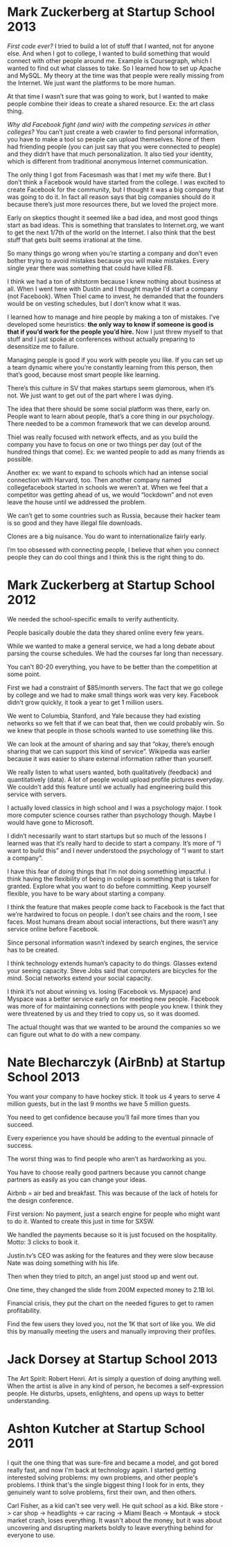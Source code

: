 # Mark Zuckerberg at Startup School 2013

_First code ever?_ I tried to build a lot of stuff that I wanted, not for anyone else. And when I got to college, I wanted to build something that would connect with other people around me. Example is Coursegraph, which I wanted to find out what classes to take. So I learned how to set up Apache and MySQL. My theory at the time was that people were really missing from the Internet. We just want the platforms to be more human.

At that time I wasn’t sure that was going to work, but I wanted to make people combine their ideas to create a shared resource. Ex: the art class thing.

_Why did Facebook fight (and win) with the competing services in other colleges?_ You can’t just create a web crawler to find personal information, you have to make a tool so people can upload themselves. None of them had friending people (you can just say that you were connected to people) and they didn’t have that much personalization. It also tied your identity, which is different from traditional anonymous Internet communication.

The only thing I got from Facesmash was that I met my wife there. But I don’t think a Facebook would have started from the college. I was excited to create Facebook for the community, but I thought it was a big company that was going to do it. In fact all reason says that big companies should do it because there’s just more resources there, but we loved the project more.

Early on skeptics thought it seemed like a bad idea, and most good things start as bad ideas. This is something that translates to Internet.org, we want to get the next 1/7th of the world on the Internet. I also think that the best stuff that gets built seems irrational at the time.

So many things go wrong when you’re starting a company  and don’t even bother trying to avoid mistakes because you will make mistakes. Every single year there was something that could have killed FB.

I think we had a ton of shitstorm because I knew nothing about business at all. When I went here with Dustin and I thought maybe I’d start a company (not Facebook). When Thiel came to invest, he demanded that the founders would be on vesting schedules, but I don’t know what it was.

I learned how to manage and hire people by making a ton of mistakes. I’ve developed some heuristics: __the only way to know if someone is good is that if you’d work for the people you’d hire.__ Now I just threw myself to that stuff and I just spoke at conferences without actually preparing to desensitize me to failure.

Managing people is good if you work with people you like. If you can set up a team dynamic where you’re constantly learning from this person, then that’s good, because most smart people like learning.

There’s this culture in SV that makes startups seem glamorous, when it’s not. We just want to get out of the part where I was dying.

The idea that there should be some social platform was there, early on. People want to learn about people, that’s a core thing in our psychology. There needed to be a common framework that we can develop around.

Thiel was really focused with network effects, and as you build the company you have to focus on one or two things per day (out of the hundred things that come). Ex: we wanted people to add as many friends as possible. 

Another ex: we want to expand to schools which had an intense social connection with Harvard, too. Then another company named collegefacebook started in schools we weren’t at. When we feel that a competitor was getting ahead of us, we would “lockdown” and not even leave the house until we addressed the problem.

We can’t get to some countries such as Russia, because their hacker team is so good and they have illegal file downloads.

Clones are a big nuisance. You do want to internationalize fairly early. 

I’m too obsessed with connecting people, I believe that when you connect people they can do cool things and I think this is the right thing to do.
 
# Mark Zuckerberg at Startup School 2012


We needed the school-specific emails to verify authenticity.

People basically double the data they shared online every few years.

While we wanted to make a general service, we had a long debate about parsing the course schedules. We had the courses far long than necessary.

You can’t 80-20 everything, you have to be better than the competition at some point.

First we had a constraint of $85/month servers. The fact that we go college by college and we had to make small things work was very key. Facebook didn’t grow quickly, it took a year to get 1 million users.

We went to Columbia, Stanford, and Yale because they had existing networks so we felt that if we can beat that, then we could probably win. So we knew that people in those schools wanted to use something like this.

We can look at the amount of sharing and say that “okay, there’s enough sharing that we can support this kind of service”. Wikipedia was earlier because it was easier to share external information rather than yourself.

We really listen to what users wanted, both qualitatively (feedback) and quantitatively (data). A lot of people would upload profile pictures everyday. We couldn’t add this feature until we actually had engineering build this service with servers.

I actually loved classics in high school and I was a psychology major. I took more computer science courses rather than psychology though. Maybe I would have gone to Microsoft.

I didn’t necessarily want to start startups but so much of the lessons I learned was that it’s really hard to decide to start a company. It’s more of “I want to build this” and I never understood the psychology of “I want to start a company”.

I have this fear of doing things that I’m not doing something impactful. I think having the flexibility of being in college is something that is taken for granted. Explore what you want to do before committing. Keep yourself flexible, you have to be wary about starting a company.

I think the feature that makes people come back to Facebook is the fact that we’re hardwired to focus on people. I don’t see chairs and the room, I see faces. Most humans dream about social interactions, but there wasn’t any service online before Facebook.

Since personal information wasn’t indexed by search engines, the service has to be created.

I think technology extends human’s capacity to do things. Glasses extend your seeing capacity. Steve Jobs said that computers are bicycles for the mind. Social networks extend your social capacity.

I think it’s not about winning vs. losing (Facebook vs. Myspace) and Myspace was a better service early on for meeting new people. Facebook was more of for maintaining connections with people you knew. I think they were threatened by us and they tried to copy us, so it was doomed.

The actual thought was that we wanted to be around the companies so we can figure out what to do with a new company.
 
# Nate Blecharczyk (AirBnb) at Startup School 2013

You want your company to have hockey stick. It took us 4 years to serve 4 million guests, but in the last 9 months we have 5 million guests.

You need to get confidence because you’ll fail more times than you succeed.

Every experience you have should be adding to the eventual pinnacle of success.

The worst thing was to find people who aren’t as hardworking as you.

You have to choose really good partners because you cannot change partners as easily as you can change your ideas.

Airbnb = air bed and breakfast. This was because of the lack of hotels for the design conference.

First version: No payment, just a search engine for people who might want to do it. Wanted to create this just in time for SXSW.

We handled the payments because so it is just focused on the hospitality. Motto: 3 clicks to book it.

Justin.tv’s CEO was asking for the features and they were slow because Nate was doing something with his life.

Then when they tried to pitch, an angel just stood up and went out.

One time, they changed the slide from 200M expected money to 2.1B lol.

Financial crisis, they put the chart on the needed figures to get to ramen profitability.

Find the few users they loved you, not the 1K that sort of like you. We did this by manually meeting the users and manually improving their profiles.

# Jack Dorsey at Startup School 2013

The Art Spirit: Robert Henri. Art is simply a question of doing anything well. When the artist is alive in any kind of person, he becomes a self-expression people. He disturbs, upsets, enlightens, and opens up ways to better understanding. 

# Ashton Kutcher at Startup School 2011

I quit the one thing that was sure-fire and became a model, and got bored really fast, and now I'm back at technology again. I started getting interested solving problems: my own problems, and other people's problems. I think that's the single biggest thing I look for in ents, they genuinely want to solve problems, first their own, and then others.

Carl Fisher, as a kid can't see very well. He quit school as a kid. Bike store -> car shop -> headlights -> car racing -> Miami Beach -> Montauk -> stock market crash, loses everything. It wasn't about the money, but it was about uncovering and disrupting markets boldly to leave everything behind for everyone to use.













 


















